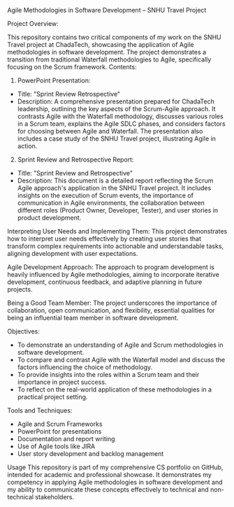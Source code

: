 Agile Methodologies in Software Development – SNHU Travel Project

Project Overview:

This repository contains two critical components of my work on the SNHU Travel project at ChadaTech, showcasing the application of Agile methodologies in software development. The project demonstrates a transition from traditional Waterfall methodologies to Agile, specifically focusing on the Scrum framework.
Contents:

1.	PowerPoint Presentation:
- Title: "Sprint Review Retrospective"
- Description: A comprehensive presentation prepared for ChadaTech leadership, outlining the key aspects of the Scrum-Agile approach. It contrasts Agile with the Waterfall methodology, discusses various roles in a Scrum team, explains the Agile SDLC phases, and considers factors for choosing between Agile and Waterfall. The presentation also includes a case study of the SNHU Travel project, illustrating Agile in action.

2.	Sprint Review and Retrospective Report:
- Title: "Sprint Review and Retrospective"
- Description: This document is a detailed report reflecting the Scrum Agile approach's application in the SNHU Travel project. It includes insights on the execution of Scrum events, the importance of communication in Agile environments, the collaboration between different roles (Product Owner, Developer, Tester), and user stories in product development.

Interpreting User Needs and Implementing Them:
This project demonstrates how to interpret user needs effectively by creating user stories that transform complex requirements into actionable and understandable tasks, aligning development with user expectations.

Agile Development Approach:
The approach to program development is heavily influenced by Agile methodologies, aiming to incorporate iterative development, continuous feedback, and adaptive planning in future projects.

Being a Good Team Member:
The project underscores the importance of collaboration, open communication, and flexibility, essential qualities for being an influential team member in software development.

Objectives:
- To demonstrate an understanding of Agile and Scrum methodologies in software development.
- To compare and contrast Agile with the Waterfall model and discuss the factors influencing the choice of methodology.
- To provide insights into the roles within a Scrum team and their importance in project success.
- To reflect on the real-world application of these methodologies in a practical project setting.


Tools and Techniques:
- Agile and Scrum Frameworks
- PowerPoint for presentations
- Documentation and report writing
- Use of Agile tools like JIRA
- User story development and backlog management

Usage
This repository is part of my comprehensive CS portfolio on GitHub, intended for academic and professional showcase. It demonstrates my competency in applying Agile methodologies in software development and my ability to communicate these concepts effectively to technical and non-technical stakeholders.

